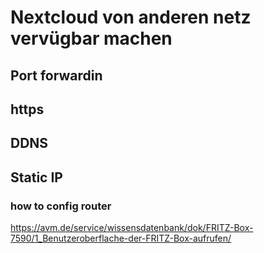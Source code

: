 # Nextcloud von anderen netz vervügbar machen

## Port forwardin

## https 

## DDNS

## Static IP

### how to config router
https://avm.de/service/wissensdatenbank/dok/FRITZ-Box-7590/1_Benutzeroberflache-der-FRITZ-Box-aufrufen/

